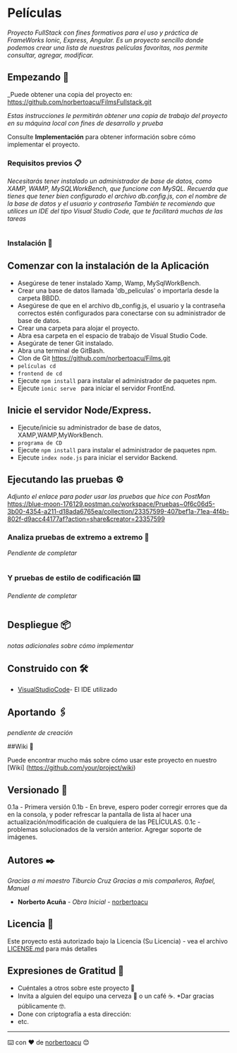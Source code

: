# Películas

_Proyecto FullStack con fines formativos para el uso y práctica de FrameWorks Ionic, Express, Angular. Es un proyecto sencillo donde podemos crear una lista de nuestras películas favoritas, nos permite consultar, agregar, modificar._

## Empezando 🚀

_Puede obtener una copia del proyecto en: https://github.com/norbertoacu/FilmsFullstack.git

_Estas instrucciones le permitirán obtener una copia de trabajo del proyecto en su máquina local con fines de desarrollo y prueba_

Consulte **Implementación** para obtener información sobre cómo implementar el proyecto.


### Requisitos previos 📋

_Necesitarás tener instalado un administrador de base de datos, como XAMP, WAMP, MySQLWorkBench, que funcione con MySQL._
_Recuerda que tienes que tener bien configurado el archivo db.config.js, con el nombre de la base de datos y el usuario y contraseña_
_También te recomiendo que utilices un IDE del tipo Visual Studio Code, que te facilitará muchas de las tareas_

```

```

### Instalación 🔧

## Comenzar con la instalación de la Aplicación
* Asegúrese de tener instalado Xamp, Wamp, MySqlWorkBench.
* Crear una base de datos llamada 'db_peliculas' o importarla desde la carpeta BBDD.
* Asegúrese de que en el archivo db_config.js, el usuario y la contraseña correctos estén configurados para conectarse con su administrador de base de datos.
* Crear una carpeta para alojar el proyecto.
* Abra esa carpeta en el espacio de trabajo de Visual Studio Code.
* Asegúrate de tener Git instalado.
* Abra una terminal de GitBash.
* Clon de Git https://github.com/norbertoacu/Films.git
* `películas cd`
* `frontend de cd`
* Ejecute `npm install` para instalar el administrador de paquetes npm.
* Ejecute `ionic serve ` para iniciar el servidor FrontEnd.

## Inicie el servidor Node/Express.
* Ejecute/inicie su administrador de base de datos, XAMP,WAMP,MyWorkBench.
* `programa de CD`
* Ejecute `npm install` para instalar el administrador de paquetes npm.
* Ejecute `index node.js` para iniciar el servidor Backend.


## Ejecutando las pruebas ⚙️

_Adjunto el enlace para poder usar las pruebas que hice con PostMan_
https://blue-moon-176129.postman.co/workspace/Pruebas~0f6c06d5-3b00-4354-a211-d18ada6765ea/collection/23357599-407bef1a-71ea-4f4b-802f-d9acc44177af?action=share&creator=23357599

### Analiza pruebas de extremo a extremo 🔩

_Pendiente de completar_

```

```

### Y pruebas de estilo de codificación ⌨️

_Pendiente de completar_

```

```

## Despliegue 📦

_notas adicionales sobre cómo implementar_

## Construido con 🛠️

* [VisualStudioCode](https://code.visualstudio.com/)- El IDE utilizado

## Aportando 🖇️

_pendiente de creación_

##Wiki 📖

Puede encontrar mucho más sobre cómo usar este proyecto en nuestro [Wiki] (https://github.com/your/project/wiki)

## Versionado 📌

0.1a - Primera versión
0.1b - En breve, espero poder corregir errores que da en la consola, y poder refrescar la pantalla de lista al hacer una actualización/modificación
de cualquiera de las PELÍCULAS.
0.1c - problemas solucionados de la versión anterior. Agregar soporte de imágenes.


## Autores ✒️

_Gracias a mi maestro Tiburcio Cruz_
_Gracias a mis compañeros, Rafael, Manuel_

* **Norberto Acuña** - *Obra Inicial* - [norbertoacu](https://github.com/norbertoacu/Films.git)


## Licencia 📄

Este proyecto está autorizado bajo la Licencia (Su Licencia) - vea el archivo [LICENSE.md](LICENSE.md) para más detalles

## Expresiones de Gratitud 🎁

* Cuéntales a otros sobre este proyecto 📢
* Invita a alguien del equipo una cerveza 🍺 o un café ☕.
*Dar gracias públicamente 🤓.
* Done con criptografía a esta dirección:
* etc.



---
⌨️ con ❤️ de [norbertoacu](https://github.com/norbertoacu) 😊